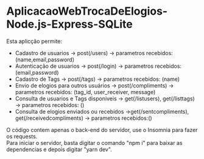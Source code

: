 # AplicacaoWebTrocaDeElogios-Node.js-Express-SQLite                  

Esta aplicção permite:                       
 - Cadastro de usuarios -> post(/users) -> parametros recebidos: (name,email,password)                              
 - Autenticação de usuarios -> post(/login) -> parametros recebidos: (email,password)                       
 - Cadastro de Tags -> post(/tags) -> parametros recebidos: (name)                  
 - Envio de elogios para outros usuários -> post(/compliments) -> parametros recebidos: (tag_id, user_receiver, message) 
 - Consulta de usuarios e Tags disponiveis -> get(/listusers), get(/listtags) -> parametros recebidos: ()
 - Consulta de elogios enviados ou recebidos ->get(/sentcompliments), get(/receivedcompliments) -> parametros recebidos:()

O código contem apenas o back-end do servidor, use o Insomnia para fazer os requests.  
Para iniciar o servidor, basta digitar o comando "npm i" para baixar as dependencias e depois digitar "yarn dev".
